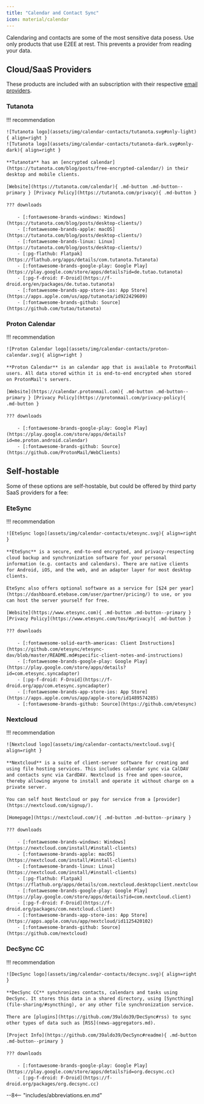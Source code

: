 ```yaml
---
title: "Calendar and Contact Sync"
icon: material/calendar
---
```

Calendaring and contacts are some of the most sensitive data posess. Use only products that use E2EE at rest. This prevents a provider from reading your data.

## Cloud/SaaS Providers

These products are included with an subscription with their respective [email providers](email.md).

### Tutanota

!!! recommendation

    ![Tutanota logo](assets/img/calendar-contacts/tutanota.svg#only-light){ align=right }
    ![Tutanota logo](assets/img/calendar-contacts/tutanota-dark.svg#only-dark){ align=right }

    **Tutanota** has an [encrypted calendar](https://tutanota.com/blog/posts/free-encrypted-calendar/) in their desktop and mobile clients.

    [Website](https://tutanota.com/calendar){ .md-button .md-button--primary } [Privacy Policy](https://tutanota.com/privacy){ .md-button }

    ??? downloads

        - [:fontawesome-brands-windows: Windows](https://tutanota.com/blog/posts/desktop-clients/)
        - [:fontawesome-brands-apple: macOS](https://tutanota.com/blog/posts/desktop-clients/)
        - [:fontawesome-brands-linux: Linux](https://tutanota.com/blog/posts/desktop-clients/)
        - [:pg-flathub: Flatpak](https://flathub.org/apps/details/com.tutanota.Tutanota)
        - [:fontawesome-brands-google-play: Google Play](https://play.google.com/store/apps/details?id=de.tutao.tutanota)
        - [:pg-f-droid: F-Droid](https://f-droid.org/en/packages/de.tutao.tutanota)
        - [:fontawesome-brands-app-store-ios: App Store](https://apps.apple.com/us/app/tutanota/id922429609)
        - [:fontawesome-brands-github: Source](https://github.com/tutao/tutanota)

### Proton Calendar

!!! recommendation

    ![Proton Calendar logo](assets/img/calendar-contacts/proton-calendar.svg){ align=right }

    **Proton Calendar** is an calendar app that is available to ProtonMail users. All data stored within it is end-to-end encrypted when stored on ProtonMail's servers.

    [Website](https://calendar.protonmail.com){ .md-button .md-button--primary } [Privacy Policy](https://protonmail.com/privacy-policy){ .md-button }

    ??? downloads

        - [:fontawesome-brands-google-play: Google Play](https://play.google.com/store/apps/details?id=me.proton.android.calendar)
        - [:fontawesome-brands-github: Source](https://github.com/ProtonMail/WebClients)

## Self-hostable

Some of these options are self-hostable, but could be offered by third party SaaS providers for a fee:

### EteSync

!!! recommendation

    ![EteSync logo](assets/img/calendar-contacts/etesync.svg){ align=right }

    **EteSync** is a secure, end-to-end encrypted, and privacy-respecting cloud backup and synchronization software for your personal information (e.g. contacts and calendars). There are native clients for Android, iOS, and the web, and an adapter layer for most desktop clients.

    EteSync also offers optional software as a service for [$24 per year](https://dashboard.etebase.com/user/partner/pricing/) to use, or you can host the server yourself for free.

    [Website](https://www.etesync.com){ .md-button .md-button--primary } [Privacy Policy](https://www.etesync.com/tos/#privacy){ .md-button }

    ??? downloads

        - [:fontawesome-solid-earth-americas: Client Instructions](https://github.com/etesync/etesync-dav/blob/master/README.md#specific-client-notes-and-instructions)
        - [:fontawesome-brands-google-play: Google Play](https://play.google.com/store/apps/details?id=com.etesync.syncadapter)
        - [:pg-f-droid: F-Droid](https://f-droid.org/app/com.etesync.syncadapter)
        - [:fontawesome-brands-app-store-ios: App Store](https://apps.apple.com/us/app/apple-store/id1489574285)
        - [:fontawesome-brands-github: Source](https://github.com/etesync)

### Nextcloud

!!! recommendation

    ![Nextcloud logo](assets/img/calendar-contacts/nextcloud.svg){ align=right }

    **Nextcloud** is a suite of client-server software for creating and using file hosting services. This includes calendar sync via CalDAV and contacts sync via CardDAV. Nextcloud is free and open-source, thereby allowing anyone to install and operate it without charge on a private server.

    You can self host Nextcloud or pay for service from a [provider](https://nextcloud.com/signup/).

    [Homepage](https://nextcloud.com/){ .md-button .md-button--primary }

    ??? downloads

        - [:fontawesome-brands-windows: Windows](https://nextcloud.com/install/#install-clients)
        - [:fontawesome-brands-apple: macOS](https://nextcloud.com/install/#install-clients)
        - [:fontawesome-brands-linux: Linux](https://nextcloud.com/install/#install-clients)
        - [:pg-flathub: Flatpak](https://flathub.org/apps/details/com.nextcloud.desktopclient.nextcloud)
        - [:fontawesome-brands-google-play: Google Play](https://play.google.com/store/apps/details?id=com.nextcloud.client)
        - [:pg-f-droid: F-Droid](https://f-droid.org/packages/com.nextcloud.client)
        - [:fontawesome-brands-app-store-ios: App Store](https://apps.apple.com/us/app/nextcloud/id1125420102)
        - [:fontawesome-brands-github: Source](https://github.com/nextcloud)

### DecSync CC

!!! recommendation

    ![DecSync logo](assets/img/calendar-contacts/decsync.svg){ align=right }

    **DecSync CC** synchronizes contacts, calendars and tasks using DecSync. It stores this data in a shared directory, using [Syncthing](file-sharing/#syncthing), or any other file synchronization service.

    There are [plugins](https://github.com/39aldo39/DecSync#rss) to sync other types of data such as [RSS](news-aggregators.md).

    [Project Info](https://github.com/39aldo39/DecSync#readme){ .md-button .md-button--primary }

    ??? downloads

        - [:fontawesome-brands-google-play: Google Play](https://play.google.com/store/apps/details?id=org.decsync.cc)
        - [:pg-f-droid: F-Droid](https://f-droid.org/packages/org.decsync.cc)

--8<-- "includes/abbreviations.en.md"
